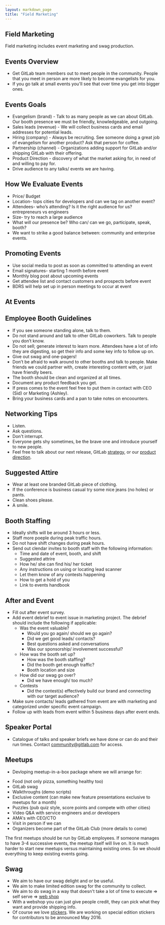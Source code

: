```yaml
---
layout: markdown_page
title: "Field Marketing"
---
```


## **Field Marketing**

Field marketing includes event marketing and swag production.  

## Events Overview

* Get GitLab team members out to meet people in the community. People that you meet in person are more likely to become evangelists for you.
* If you go talk at small events you'll see that over time you get into bigger ones.

## Events Goals
- Evangelism (brand) - Talk to as many people as we can about GitLab. Our booth presence we must be friendly, knowledgeable, and outgoing.
- Sales leads (revenue) - We will collect business cards and email addresses for potential leads.
- Hiring (company) - Always be recruiting. See someone doing a great job of evangelism for another product? Ask that person for coffee.
- Partnership (channel) - Organizations adding support for GitLab and/or shipping GitLab with their offering.
- Product Direction - discovery of what the market asking for, in need of and willing to pay for.  
- Drive audience to any talks/ events we are having.

## How We Evaluate Events
- Price/ Budget
- Location- tops cities for developers and can we tag on another event?
- Attendees- who’s attending? Is it the right audience for us? entrepreneurs vs engineers
- Size- try to reach a large audience
- What will our presence be? Who can/ can we go, participate, speak, booth?
- We want to strike a good balance between: community and enterprise events.

## Promoting Events
- Use social media to post as soon as committed to attending an event
- Email signatures- starting 1 month before event
- Monthly blog post about upcoming events
- Get attendee list and contact customers and prospects before event
- BDRS will help set up in person meetings to occur at event

## **At Events**

## Employee Booth Guidelines

- If you see someone standing alone, talk to them.
- Do not stand around and talk to other GitLab coworkers. Talk to people you don’t know.
- Do not sell; generate interest to learn more. Attendees have a lot of info they are digesting, so get their info and some key info to follow up on.
- Give out swag and one-pagers!
- Don’t be afraid to walk around to other booths and talk to people. Make friends we could partner with, create interesting content with, or just have friendly beers.
- The booth should be clean and organized at all times.
- Document any product feedback you get.
- If press comes to the event feel free to put them in contact with CEO (Sid) or Marketing (Ashley).
- Bring your business cards and a pan to take notes on encoounters.

## Networking Tips
- Listen.
- Ask questions.
- Don't interrupt.
- Everyone gets shy sometimes, be the brave one and introduce yourself to new people.
- Feel free to talk about our next release, GitLab [strategy](https://about.gitlab.com/strategy/), or our [product direction](https://about.gitlab.com/direction/#vision).

## Suggested Attire
- Wear at least one branded GitLab piece of clothing.
- If the conference is business casual try some nice jeans (no holes) or pants.
- Clean shoes please.
- A smile.

## Booth Staffing
- Ideally shifts will be around 3 hours or less.
- Staff more poeple during peak traffic hours.
- Do not have shift changes during peak hours.
- Send out clendar invites to booth staff with the following information:
    - Time and date of event, booth, and shift
    - Suggested attrire
    - How he/ she can find his/ her ticket
    - Any instructions on using or locating lead scanner
    - Let them know of any contests happening
    - How to get a hold of you
    - Link to events handbook

## After and Event

- Fill out after event survey.
- Add event debrief to event issue in marketing project. The debrief should include the following if applicable:
    - Was the event valuable?
        - Would you go again/ should we go again?
        - Did we get good leads/ contacts?
        - Best questions asked and conversations
        - Was our sponsorship/ involvement successful?
    - How was the booth set up?
        - How was the booth staffing?
        - Did the booth get enough traffic?
        - Booth location and size
    - How did our swag go over?
        - Did we have enough/ too much?
    - Contests
        - Did the contest(s) effectively build our brand and connecting with our target audience?
- Make sure contacts/ leads gathered from event are with marketing and categorized under specific event campaign.
- Follow up with leads from event within 5 business days after event ends.


## Speaker Portal

* Catalogue of talks and speaker briefs we have done or can do and their run times.  Contact community@gitlab.com for access.

## Meetups

* Devloping meetup-in-a-box package where we will arrange for:

- Food (not only pizza, something healthy too)
- GitLab swag
- Walkthroughs (demo scripts)
- Exclusive content (can make new feature presentations exclusive to meetups for a month)
- Puzzles (pub quiz style, score points and compete with other cities)
- Video Q&A with service engineers and.or developers
- AMA's with CEO/CTO
- Visit in person if we can
- Organizers become part of the GitLab Club (more details to come)

The first meetups should be run by GitLab employees. If someone manages to have 3-4 successive events, the meetup itself will live on. It is much harder to start new meetups versus maintaining existing ones. So we should everything to keep existing events going.

## Swag

* We aim to have our swag delight and or be useful.
* We aim to make limited edition swag for the community to collect.
* We aim to do swag in a way that doesn't take a lot of time to execute => self serve => [web shop](https://gitlab.mybrightsites.com/)
* With a webshop you can just give people credit, they can pick what they want and provide shipping info.
* Of course we love [stickers](http://opensource.com/business/15/11/open-source-stickers). We are working on special edition stickers for contributors to be announced May 2016.
